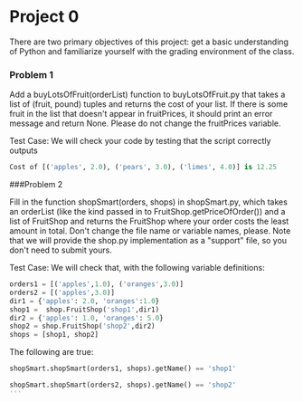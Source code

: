 # Project 0 
There are two primary objectives of this project: get a basic understanding of Python and familiarize yourself with the grading environment of the class.

### Problem 1

Add a buyLotsOfFruit(orderList) function to buyLotsOfFruit.py that takes a list of (fruit, pound) tuples and returns the cost of your list. If there is some fruit in the list that doesn't appear in fruitPrices, it should print an error message and return None. Please do not change the fruitPrices variable.

Test Case: We will check your code by testing that the script correctly outputs

```python
Cost of [('apples', 2.0), ('pears', 3.0), ('limes', 4.0)] is 12.25
```
###Problem 2

Fill in the function shopSmart(orders, shops) in shopSmart.py, which takes an orderList (like the kind passed in to FruitShop.getPriceOfOrder()) and a list of FruitShop and returns the FruitShop where your order costs the least amount in total. Don't change the file name or variable names, please. Note that we will provide the shop.py implementation as a "support" file, so you don't need to submit yours.

Test Case: We will check that, with the following variable definitions:

```python
orders1 = [('apples',1.0), ('oranges',3.0)]
orders2 = [('apples',3.0)]
dir1 = {'apples': 2.0, 'oranges':1.0}
shop1 =  shop.FruitShop('shop1',dir1)
dir2 = {'apples': 1.0, 'oranges': 5.0}
shop2 = shop.FruitShop('shop2',dir2)
shops = [shop1, shop2]
```	      
The following are true:

```python
shopSmart.shopSmart(orders1, shops).getName() == 'shop1'

shopSmart.shopSmart(orders2, shops).getName() == 'shop2'
'''
